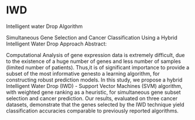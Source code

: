 # IWD
Intelligent water Drop Algorithm

Simultaneous Gene Selection and Cancer Classification Using a Hybrid Intelligent Water Drop Approach
Abstract:

Computational Analysis of gene expression data is extremely difficult, due to the existence of a huge number of genes and less number of samples (limited number of patients). Thus,it is of significant importance to provide a subset of the most informative genesto a learning algorithm, for constructing robust prediction models. In this study, we propose a hybrid Intelligent Water Drop (IWD) - Support Vector Machines (SVM) algorithm, with weighted gene ranking as a heuristic, for simultaneous gene subset selection and cancer prediction. Our results, evaluated on three cancer datasets, demonstrate that the genes selected by the IWD technique yield classification accuracies comparable to previously reported algorithms.
 
 
